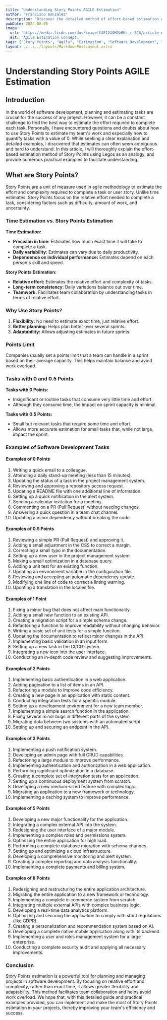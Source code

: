 ```yaml
---
title: "Understanding Story Points AGILE Estimation"
author: 'Francisco Gonzalez'
description: 'Discover the detailed method of effort-based estimation using Story Points in Agile, with practical examples to facilitate understanding.'
pubDate: 2024-08-05
image:
  url: 'https://media.licdn.com/dms/image/C4E12AQHDbBKr_r-3JA/article-cover_image-shrink_720_1280/0/1550832537671?e=1728518400&v=beta&t=aaM_kWJWmlkFNz0lJ0RwHL0QMESiYBf2itDG7HkBa2I'
  alt: 'Agile Estimation Concept.'
tags: ["Story Points", "Agile", "Estimation", "Software Development", "Planning"]
layout: ./../../layouts/MarkdownPostLayout.astro
---
```


# Understanding Story Points AGILE Estimation

## Introduction

In the world of software development, planning and estimating tasks are crucial for the success of any project. However, it can be a constant challenge to find the best way to estimate the effort required to complete each task. Personally, I have encountered questions and doubts about how to use Story Points to estimate my team's work and especially how to quantify tasks with a value of 0. While seeking a clear explanation and detailed examples, I discovered that estimates can often seem ambiguous and hard to understand. In this article, I will thoroughly explain the effort-based estimation method of Story Points using Legos as an analogy, and provide numerous practical examples to facilitate understanding.

## What are Story Points?

Story Points are a unit of measure used in agile methodology to estimate the effort and complexity required to complete a task or user story. Unlike time estimates, Story Points focus on the relative effort needed to complete a task, considering factors such as difficulty, amount of work, and uncertainty.

### Time Estimation vs. Story Points Estimation

**Time Estimation:**
- **Precision in time:** Estimates how much exact time it will take to complete a task.
- **Daily variability:** Estimates can vary due to daily productivity.
- **Dependence on individual performance:** Estimates depend on each person's skill and speed.

**Story Points Estimation:**
- **Relative effort:** Estimates the relative effort and complexity of tasks.
- **Long-term consistency:** Daily variations balance out over time.
- **Teamwork:** Facilitates team collaboration by understanding tasks in terms of relative effort.

### Why Use Story Points?

1. **Flexibility:** No need to estimate exact time, just relative effort.
2. **Better planning:** Helps plan better over several sprints.
3. **Adaptability:** Allows adjusting estimates in future sprints.

### Points Limit

Companies usually set a points limit that a team can handle in a sprint based on their average capacity. This helps maintain balance and avoid work overload.

### Tasks with 0 and 0.5 Points

**Tasks with 0 Points:**
- Insignificant or routine tasks that consume very little time and effort.
- Although they consume time, the impact on sprint capacity is minimal.

**Tasks with 0.5 Points:**
- Small but relevant tasks that require some time and effort.
- Allows more accurate estimation for small tasks that, while not large, impact the sprint.

### Examples of Software Development Tasks

#### Examples of 0 Points
1. Writing a quick email to a colleague.
2. Attending a daily stand-up meeting (less than 15 minutes).
3. Updating the status of a task in the project management system.
4. Reviewing and approving a repository access request.
5. Updating a README file with one additional line of information.
6. Setting up a quick notification in the alert system.
7. Sending a calendar invitation for a meeting.
8. Commenting on a PR (Pull Request) without needing changes.
9. Answering a quick question in a team chat channel.
10. Updating a minor dependency without breaking the code.

#### Examples of 0.5 Points
1. Reviewing a simple PR (Pull Request) and approving it.
2. Adding a small adjustment in the CSS to correct a margin.
3. Correcting a small typo in the documentation.
4. Setting up a new user in the project management system.
5. Making a small optimization in a database query.
6. Adding a unit test for an existing function.
7. Updating an environment variable in the configuration file.
8. Reviewing and accepting an automatic dependency update.
9. Modifying one line of code to correct a linting warning.
10. Updating a translation in the locales file.

#### Examples of 1 Point
1. Fixing a minor bug that does not affect main functionality.
2. Adding a small new function to an existing API.
3. Creating a migration script for a simple schema change.
4. Refactoring a function to improve readability without changing behavior.
5. Writing a basic set of unit tests for a simple function.
6. Updating the documentation to reflect minor changes in the API.
7. Implementing basic validation in an input form.
8. Setting up a new task in the CI/CD system.
9. Integrating a new icon into the user interface.
10. Conducting an in-depth code review and suggesting improvements.

#### Examples of 2 Points
1. Implementing basic authentication in a web application.
2. Adding pagination to a list of items in an API.
3. Refactoring a module to improve code efficiency.
4. Creating a new page in an application with static content.
5. Conducting integration tests for a specific module.
6. Setting up a development environment for a new team member.
7. Implementing a simple search function in the application.
8. Fixing several minor bugs in different parts of the system.
9. Migrating data between two systems with an automated script.
10. Setting up and securing an endpoint in the API.

#### Examples of 3 Points
1. Implementing a push notification system.
2. Developing an admin page with full CRUD capabilities.
3. Refactoring a large module to improve performance.
4. Implementing authentication and authorization in a web application.
5. Performing significant optimization in a database.
6. Creating a complete set of integration tests for an application.
7. Setting up a continuous deployment system from scratch.
8. Developing a new medium-sized feature with complex logic.
9. Migrating an application to a new framework or technology.
10. Implementing a caching system to improve performance.

#### Examples of 5 Points
1. Developing a new major functionality for the application.
2. Integrating a complex external API into the system.
3. Redesigning the user interface of a major module.
4. Implementing a complex roles and permissions system.
5. Optimizing the entire application for high load.
6. Performing a complete database migration with schema changes.
7. Setting up and optimizing a cloud infrastructure.
8. Developing a comprehensive monitoring and alert system.
9. Creating a complex reporting and data analysis functionality.
10. Implementing a complete payments and billing system.

#### Examples of 8 Points
1. Redesigning and restructuring the entire application architecture.
2. Migrating the entire application to a new framework or technology.
3. Implementing a complete e-commerce system from scratch.
4. Integrating multiple external APIs with complex business logic.
5. Developing a real-time data analytics platform.
6. Optimizing and securing the application to comply with strict regulations (like GDPR).
7. Creating a personalization and recommendation system based on AI.
8. Developing a complete native mobile application along with its backend.
9. Implementing a user and roles management system for a large enterprise.
10. Conducting a complete security audit and applying all necessary improvements.

### Conclusion

Story Points estimation is a powerful tool for planning and managing projects in software development. By focusing on relative effort and complexity, rather than exact time, it allows greater flexibility and adaptability. This method facilitates team collaboration and helps avoid work overload. We hope that, with this detailed guide and practical examples provided, you can implement and make the most of Story Points estimation in your projects, thereby improving your team's efficiency and success.
